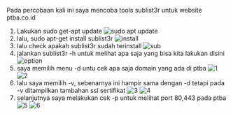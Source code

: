 Pada percobaan kali ini saya mencoba tools sublist3r untuk website ptba.co.id

1. Lakukan sudo get-apt update
   ![sudo apt update](https://github.com/user-attachments/assets/e6ceab6e-b7e3-4eec-9684-9ab8945f46c7)
2. lalu, sudo apt-get install sublist3r
   ![install](https://github.com/user-attachments/assets/37a3f307-2480-4f75-84a2-4df8ad1f4bf3)
3. lalu check apakah sublist3r sudah terinstall
   ![sub](https://github.com/user-attachments/assets/d23ea5fb-2d99-4224-93bb-1c62f2c732df)
4. jalankan sublist3r -h untuk melihat apa saja yang bisa kita lakukan disini
   ![option](https://github.com/user-attachments/assets/ed7598cc-bbe2-4e57-aa0a-d4a14b1cd214)
5. saya memilih menu -d untu cek apa saja domain yang ada di ptba
   ![1](https://github.com/user-attachments/assets/115a4938-1f0d-4861-98cc-e602fac6a2cd)
   ![2](https://github.com/user-attachments/assets/5d73a21a-c256-401b-b5c8-2c68ca8ebedb)
6. lalu saya memilih -v, sebenarnya ini hampir sama dengan -d tetapi pada -v ditampilkan tambahan ssl sertifikat
   ![3](https://github.com/user-attachments/assets/f28b5720-62d7-41ce-8285-715928963a03)
   ![4](https://github.com/user-attachments/assets/c43b8bdc-4820-436e-9553-047569889fd6)
7. selanjutnya saya melakukan cek -p untuk melihat port 80,443 pada ptba
   ![5](https://github.com/user-attachments/assets/5457d0bd-3559-4976-80c5-28a2c08667fb)
   ![6](https://github.com/user-attachments/assets/c32fb9c3-3f0f-45c3-8e56-a18d99233c49)

   

   




